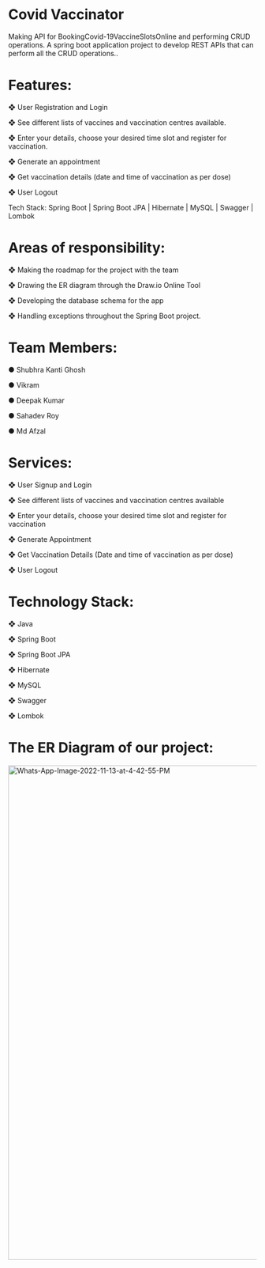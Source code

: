 # Covid Vaccinator

Making API for BookingCovid-19VaccineSlotsOnline and performing CRUD operations.
A spring boot application project to develop REST APIs that can perform
all the CRUD operations..

# Features:

❖ User Registration and Login

❖ See different lists of vaccines and vaccination centres available.

❖ Enter your details, choose your desired time slot and register for vaccination.

❖ Generate an appointment

❖ Get vaccination details (date and time of vaccination as per dose)

❖ User Logout

Tech Stack: Spring Boot | Spring Boot JPA | Hibernate | MySQL | Swagger | Lombok

# Areas of responsibility:

❖ Making the roadmap for the project with the team

❖ Drawing the ER diagram through the Draw.io Online Tool

❖ Developing the database schema for the app

❖ Handling exceptions throughout the Spring Boot project.


# Team Members:

● Shubhra Kanti Ghosh

● Vikram

● Deepak Kumar

● Sahadev Roy

● Md Afzal



# Services:
❖ User Signup and Login

❖ See different lists of vaccines and vaccination centres available

❖ Enter your details, choose your desired time slot and register for vaccination

❖ Generate Appointment

❖ Get Vaccination Details (Date and time of vaccination as per dose)

❖ User Logout

# Technology Stack:
❖ Java

❖ Spring Boot

❖ Spring Boot JPA

❖ Hibernate

❖ MySQL

❖ Swagger

❖ Lombok

# The ER Diagram of our project:
<a  href="https://ibb.co/0Fn23BT"><img style="width: 1000px;" src="https://i.ibb.co/QCJQG8L/Whats-App-Image-2022-11-13-at-4-42-55-PM.jpg" alt="Whats-App-Image-2022-11-13-at-4-42-55-PM" border="0"></a>
